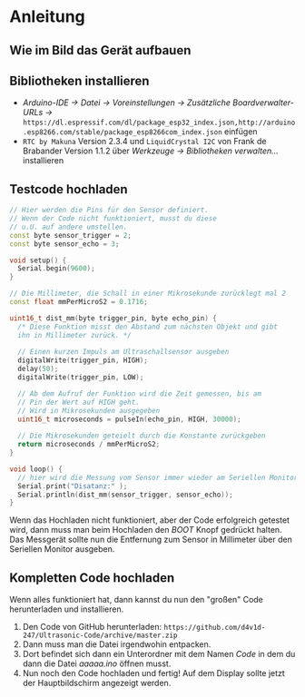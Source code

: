 # Anleitung

## Wie im Bild das Gerät aufbauen

## Bibliotheken installieren
* _Arduino-IDE -> Datei -> Voreinstellungen -> Zusätzliche Boardverwalter-URLs ->_ ```https://dl.espressif.com/dl/package_esp32_index.json,http://arduino.esp8266.com/stable/package_esp8266com_index.json``` einfügen
* ```RTC by Makuna``` Version 2.3.4 und ```LiquidCrystal I2C``` von Frank de Brabander Version 1.1.2 über _Werkzeuge -> Bibliotheken verwalten..._ installieren

## Testcode hochladen
```C++
// Hier werden die Pins für den Sensor definiert.
// Wenn der Code nicht funktioniert, musst du diese 
// u.U. auf andere umstellen.
const byte sensor_trigger = 2;
const byte sensor_echo = 3;

void setup() {
  Serial.begin(9600);
}

// Die Millimeter, die Schall in einer Mikrosekunde zurücklegt mal 2
const float mmPerMicroS2 = 0.1716;

uint16_t dist_mm(byte trigger_pin, byte echo_pin) {
  /* Diese Funktion misst den Abstand zum nächsten Objekt und gibt
  ihn in Millimeter zurück. */
  
  // Einen kurzen Impuls am Ultraschallsensor ausgeben
  digitalWrite(trigger_pin, HIGH);
  delay(50);
  digitalWrite(trigger_pin, LOW);

  // Ab dem Aufruf der Funktion wird die Zeit gemessen, bis am
  // Pin der Wert auf HIGH geht.
  // Wird in Mikrosekunden ausgegeben
  uint16_t microseconds = pulseIn(echo_pin, HIGH, 30000);
  
  // Die Mikrosekunden geteielt durch die Konstante zurückgeben
  return microseconds / mmPerMicroS2;
}

void loop() {
  // hier wird die Messung vom Sensor immer wieder am Seriellen Monitor ausgegeben.
  Serial.print("Disatanz:" );
  Serial.println(dist_mm(sensor_trigger, sensor_echo));
}
```
Wenn das Hochladen nicht funktioniert, aber der Code erfolgreich getestet wird, dann muss man beim Hochladen den _BOOT_ Knopf gedrückt halten.
Das Messgerät sollte nun die Entfernung zum Sensor in Millimeter über den Seriellen Monitor ausgeben.

## Kompletten Code hochladen
Wenn alles funktioniert hat, dann kannst du nun den "großen" Code herunterladen und installieren.

1. Den Code von GitHub herunterladen: ```https://github.com/d4v1d-247/Ultrasonic-Code/archive/master.zip```
2. Dann muss man die Datei irgendwohin entpacken.
3. Dort befindet sich dann ein Unterordner mit dem Namen _Code_ in dem du dann die Datei _aaaaa.ino_ öffnen musst. 
4. Nun noch den Code hochladen und fertig! Auf dem Display sollte jetzt der Hauptbildschirm angezeigt werden.
